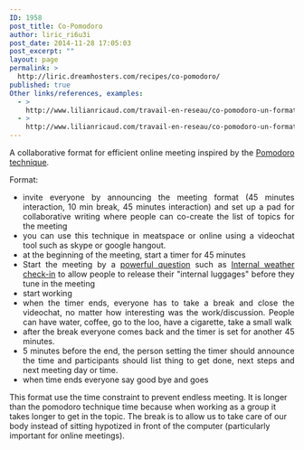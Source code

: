 ```yaml
---
ID: 1958
post_title: Co-Pomodoro
author: liric_ri6u3i
post_date: 2014-11-28 17:05:03
post_excerpt: ""
layout: page
permalink: >
  http://liric.dreamhosters.com/recipes/co-pomodoro/
published: true
Other links/references, examples:
  - >
    http://www.lilianricaud.com/travail-en-reseau/co-pomodoro-un-format-pour-des-rencontres-a-distance-productives/
  - >
    http://www.lilianricaud.com/travail-en-reseau/co-pomodoro-un-format-pour-des-rencontres-a-distance-productives/
---
```

<p style="text-align: justify;">A collaborative format for efficient online meeting inspired by the <a title="Pomodoro Technique" href="http://www.co-creative-recipes.cc/recipes/pomodoro-technique/">Pomodoro technique</a>.</p>
<p style="text-align: justify;">Format:</p>

<ul>
	<li style="text-align: justify;">invite everyone by announcing the meeting format (45 minutes interaction, 10 min break, 45 minutes interaction) and set up a pad for collaborative writing where people can co-create the list of topics for the meeting</li>
	<li style="text-align: justify;">you can use this technique in meatspace or online using a videochat tool such as skype or google hangout.</li>
	<li style="text-align: justify;">at the beginning of the meeting, start a timer for 45 minutes</li>
	<li style="text-align: justify;">Start the meeting by a <a title="Powerful transformative questions" href="http://www.co-creative-recipes.cc/recipes/powerful-transformative-questions/">powerful question</a> such as <a title="Internal Weather Check-In" href="http://www.co-creative-recipes.cc/recipes/internal-weather-check-in/">Internal weather check-in</a> to allow people to release their "internal luggages" before they tune in the meeting</li>
	<li style="text-align: justify;">start working</li>
	<li style="text-align: justify;">when the timer ends, everyone has to take a break and close the videochat, no matter how interesting was the work/discussion. People can have water, coffee, go to the loo, have a cigarette, take a small walk</li>
	<li style="text-align: justify;">after the break everyone comes back and the timer is set for another 45 minutes.</li>
	<li style="text-align: justify;">5 minutes before the end, the person setting the timer should announce the time and participants should list thing to get done, next steps and next meeting day or time.</li>
	<li style="text-align: justify;">when time ends everyone say good bye and goes</li>
</ul>
This format use the time constraint to prevent endless meeting. It is longer than the pomodoro technique time because when working as a group it takes longer to get in the topic. The break is to allow us to take care of our body instead of sitting hypotized in front of the computer (particularly important for online meetings).